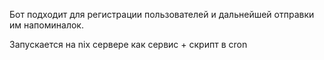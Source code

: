 Бот подходит для регистрации пользователей и дальнейшей отправки им напоминалок.

Запускается на nix сервере как сервис + скрипт в cron